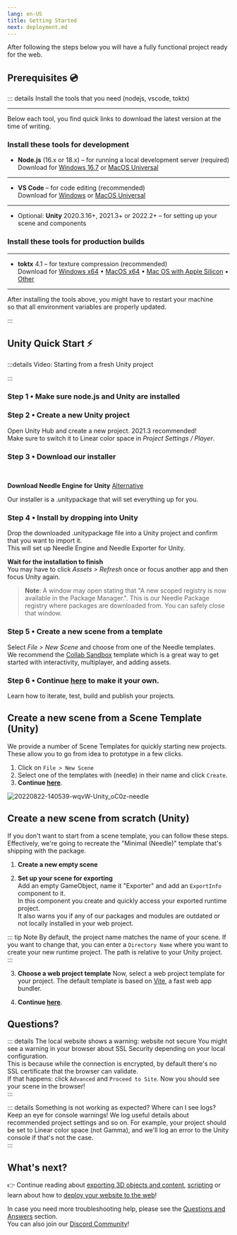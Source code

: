 ```yaml
---
lang: en-US
title: Getting Started
next: deployment.md
---
```

After following the steps below you will have a fully functional project ready for the web. 


## Prerequisites 💿

::: details Install the tools that you need (nodejs, vscode, toktx) 

--- 
Below each tool, you find quick links to download the latest version at the time of writing.  

### Install these tools for development

  - **Node.js** (16.x or 18.x) – for running a local development server (required)   
  Download for [Windows 16.7](https://nodejs.org/dist/v16.17.0/node-v16.17.0-x64.msi) or [MacOS Universal](https://nodejs.org/dist/v16.17.0/node-v16.17.0.pkg)  

  ---
  
  <!--
  [**git**](https://git-scm.com/downloads) – for downloading packages from GitHub (required)  
  [Windows](https://git-scm.com/download/win) • [MacOS Universal](https://git-scm.com/download/mac)  
   -->
  
  - **VS Code** – for code editing (recommended)  
  Download for [Windows](https://code.visualstudio.com/sha/download?build=stable&os=win32-x64-user) or [MacOS Universal](https://code.visualstudio.com/sha/download?build=stable&os=darwin-universal)    
  ---
  
  - Optional: **Unity** 2020.3.16+, 2021.3+ or 2022.2+ – for setting up your scene and components   

  
### Install these tools for production builds  
  ---

  - **toktx** 4.1 – for texture compression (recommended)   
  Download for [Windows x64](https://fwd.needle.tools/needle-engine/toktx/win) • [MacOS x64](https://fwd.needle.tools/needle-engine/toktx/osx) • [Mac OS with Apple Silicon](https://fwd.needle.tools/needle-engine/toktx/osx-silicon) • [Other](https://github.com/KhronosGroup/KTX-Software/releases/tag/v4.1.0-rc3)    
 
----

After installing the tools above, you might have to restart your machine  
so that all environment variables are properly updated.  


:::

## Unity Quick Start ⚡

:::details Video: Starting from a fresh Unity project  
<video-embed src="https://www.youtube.com/watch?v=gZX_sqrne8U" limit_height />  

<video-embed src="https://www.youtube.com/watch?v=3dB-d1Jo_Mk" limit_height />
:::

### Step 1 • **Make sure node.js and Unity are installed**

### Step 2 • **Create a new Unity project**  

Open Unity Hub and create a new project. 2021.3 recommended!  
Make sure to switch it to Linear color space in *Project Settings / Player*.
  
### Step 3 • **Download our installer** 
<br/>

<needle-button href="https://engine.needle.tools/downloads/unity"><strong>Download Needle Engine for Unity</strong></needle-button> [Alternative](https://package-installer.glitch.me/v1/installer/needle/com.needle.engine-exporter?registry=https://packages.needle.tools&scope=com.needle&scope=org.khronos)   

Our installer is a .unitypackage that will set everything up for you.  
  
### Step 4 • **Install by dropping into Unity**   
   Drop the downloaded .unitypackage file into a Unity project and confirm that you want to import it.  
   This will set up Needle Engine and Needle Exporter for Unity.  

**Wait for the installation to finish**  
   You may have to click _Assets > Refresh_ once or focus another app and then focus Unity again.  

> **Note**: A window may open stating that "A new scoped registry is now available in the Package Manager.". This is our Needle Package registry where packages are downloaded from. You can safely close that window.  

### Step 5 •  **Create a new scene from a template**  
   Select _File > New Scene_ and choose from one of the Needle templates.  
   We recommend the [Collab Sandbox](https://needle-tiny-starter.glitch.me/) template which is a great way to get started with interactivity, multiplayer, and adding assets.  

### Step 6 • **Continue [here](#generate-a-web-project-and-add-content) to make it your own.**  
   Learn how to iterate, test, build and publish your projects.  



## Create a new scene from a Scene Template (Unity)

We provide a number of Scene Templates for quickly starting new projects.  
These allow you to go from idea to prototype in a few clicks.  

1. Click on `File > New Scene`
2. Select one of the templates with (needle) in their name and click `Create`.
3. **Continue [here](#generate-a-web-project-and-add-content)**.

![20220822-140539-wqvW-Unity_oC0z-needle](https://user-images.githubusercontent.com/2693840/185917275-a147cd90-d515-4086-950d-78358185b1ef.png)

## Create a new scene from scratch (Unity)

If you don't want to start from a scene template, you can follow these steps.  
Effectively, we're going to recreate the "Minimal (Needle)" template that's shipping with the package.  

1. **Create a new empty scene**  

2. **Set up your scene for exporting**   
  Add an empty GameObject, name it "Exporter" and add an `ExportInfo` component to it.  
  In this component you create and quickly access your exported runtime project.  
  It also warns you if any of our packages and modules are outdated or not locally installed in your web project.  

::: tip Note
By default, the project name matches the name of your scene. If you want to change that, you can enter a ``Directory Name`` where you want to create your new runtime project. The path is relative to your Unity project.  
:::
 
3. **Choose a web project template**
  Now, select a web project template for your project. The default template is based on [Vite](https://vitejs.dev/), a fast web app bundler.  

4. **Continue [here](#generate-a-web-project-and-add-content)**.

## Questions?
  
::: details The local website shows a warning: website not secure
You might see a warning in your browser about SSL Security depending on your local configuration.  
This is because while the connection is encrypted, by default there's no SSL certificate that the browser can validate.  
If that happens: click ``Advanced`` and ``Proceed to Site``. Now you should see your scene in the browser!  
:::

::: details Something is not working as expected? Where can I see logs?    
Keep an eye for console warnings! We log useful details about recommended project settings and so on. For example, your project should be set to Linear color space (not Gamma), and we'll log an error to the Unity console if that's not the case.  
:::


<!--
## Option 1: Quick Start — Starter Project ⚡
1. **Download or Clone this repository**  
   It's set up with the right packages and settings to get you started right away.  

   _Clone with HTTPS:_ ``https://github.com/needle-tools/needle-engine-support.git``  
   _OR clone with SSH:_ ``git@github.com:needle-tools/needle-engine-support.git``  
   _OR download directly:_ <a href="https://github.com/needle-tools/needle-engine-support/archive/refs/heads/main.zip" target="_blank">Download Repository</a>
   
  
2. **Open the starter project**  
  Open `starter/Needle Engine Starter 2020_3` for a full sandbox project that's ready to run (including a couple of simple example scenes for lightmaps and custom shaders).  
  This is a sandbox builder project! It already comes with multi-player capabilities, and works across mobile, desktop, VR and AR.  

3. **Press Play**  
  Make sure the scene CollaborativeSandbox is open, and press Play! This will automatically do some setup steps and start a local server.  
  Once the setup is complete, a browser window will open, and your project is live.  
  From now on, all changes you do in Unity will be immediately visible in your browser.  

    > **Note**: Your browser might warn you about an untrusted SSL connection. Don't worry, the connection is still encrypted – please click "Advance" if your browser asks you to verify that you're sure you want to visit your server.  

4. **Make it your own**  
  Add assets and components, play around with lighting, add scripts and logic – this is your world now!  
  You can also [publish it on the web for free](#deploy-your-project-to-glitch-) so that others can join you.  
-->

## What's next?

👉 Continue reading about [exporting 3D objects and content](./export.md), [scripting](./scripting.md) or learn about how to [deploy your website to the web](./deployment)!

In case you need more troubleshooting help, please see the [Questions and Answers](./faq.md) section.  
You can also join our [Discord Community](https://discord.needle.tools)!
